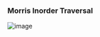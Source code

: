 
### Morris Inorder Traversal
![image](https://user-images.githubusercontent.com/59767187/178135501-5ef33de9-8f6f-4239-9640-bd26eea55647.png)
